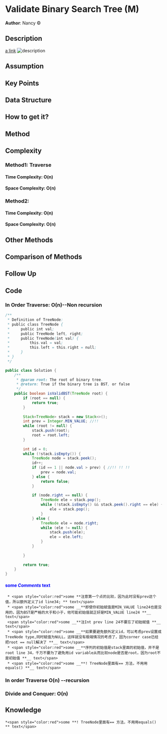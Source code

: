 # Validate Binary Search Tree (M)

**Author**: Nancy
&copy;

## Description

[a link](https://www.lintcode.com/problem/validate-binary-search-tree/description
)
![description](https://github.com/goodgirl2017/leetcode-problems/blob/master/Images/validate-binary-search-tree.png)

## Assumption

## Key Points

## Data Structure

## How to get it?


## Method


## Complexity

### Method1: Traverse 

#### Time Complexity: O(n)


#### Space Complexity: O(n)


### Method2: 

#### Time Complexity: O(n)


#### Space Complexity: O(n)


## Other Methods

## Comparison of Methods

## Follow Up

## Code

### In Order Traverse: O(n)--Non recursion

```java class:"lineNo"
/**
 * Definition of TreeNode:
 * public class TreeNode {
 *     public int val;
 *     public TreeNode left, right;
 *     public TreeNode(int val) {
 *         this.val = val;
 *         this.left = this.right = null;
 *     }
 * }
 */

public class Solution {
    /**
     * @param root: The root of binary tree.
     * @return: True if the binary tree is BST, or false
     */
    public boolean isValidBST(TreeNode root) {
        if (root == null) {
            return true;
        }
        
        Stack<TreeNode> stack = new Stack<>();
        int prev = Integer.MIN_VALUE; //!!
        while (root != null) {
            stack.push(root);
            root = root.left;
        }
        
        int id = 0;
        while (!stack.isEmpty()) {
            TreeNode node = stack.peek();
            id++;
            if (id == 1 || node.val > prev) { //!! !! !!
                prev = node.val;
            } else {
                return false;
            }
            
            if (node.right == null) {
                TreeNode ele = stack.pop();
                while (!stack.isEmpty() && stack.peek().right == ele) {
                    ele = stack.pop();
                }
            } else {
                TreeNode ele = node.right;
                while (ele != null) {
                    stack.push(ele);
                    ele = ele.left;
                }
            }
            
        }
        
        return true;
    }
}
```

#### <span style="color:blue">some *Comments* text</span>
     * <span style="color:red">some **注意第一个点的比较，因为此时没有prev这个值，所以额外定义了id line34; ** text</span>
     * <span style="color:red">some __**即使你初始赋值是MIN_VALUE line24也是没用的，因为BST是严格的大于和小于，他可能初始值就正好是MIN_VALUE line24 **__ text</span>
     <span style="color:red">some __**注Int prev line 24不要忘了初始赋值 **__ text</span>
     * <span style="color:red">some __**如果要避免额外定义id，可以考虑prev设置成TreeNode type,同时赋值为NULL，这样就没有极端情况的考虑了，因为corner case已经把root == null解决了 **__ text</span>
     * <span style="color:red">some __**序列的初始值是stack里面的初始值，并不是root line 34，千万不要为了避免用id variable从而比较node是否是root，因为root不是初始值 **__ text</span>
     * <span style="color:red">some __**! TreeNode里面有== 方法，不用用equals() **__ text</span>

### In order Traverse O(n) --recursion



### Divide and Conquer: O(n)


## Knowledge
	*<span style="color:red">some **! TreeNode里面有== 方法，不用用equals() ** text</span>




